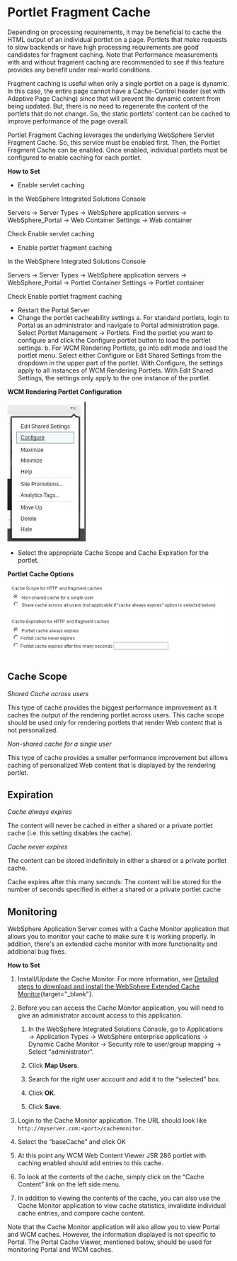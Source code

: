 # Portlet Fragment Cache

Depending on processing requirements, it may be beneficial to cache the HTML output of an individual portlet on a page. Portlets that make requests to slow backends or have high processing requirements are good candidates for fragment caching. Note that Performance measurements with and without fragment caching are recommended to see if this feature provides any benefit under real-world conditions.

Fragment caching is useful when only a single portlet on a page is dynamic. In this case, the entire page cannot have a Cache-Control header (set with Adaptive Page Caching) since that will prevent the dynamic content from being updated. But, there is no need to regenerate the content of the portlets that do not change. So, the static portlets’ content can be cached to improve performance of the page overall.

Portlet Fragment Caching leverages the underlying WebSphere Servlet Fragment Cache. So, this service must be enabled first. Then, the Portlet Fragment Cache can be enabled. Once enabled, individual portlets must be configured to enable caching for each portlet.

**How to Set**

- Enable servlet caching

In the WebSphere Integrated Solutions Console

Servers → Server Types → WebSphere application servers → WebSphere_Portal → Web Container Settings → Web container

Check Enable servlet caching

- Enable portlet fragment caching

In the WebSphere Integrated Solutions Console

Servers → Server Types → WebSphere application servers → WebSphere_Portal → Portlet Container Settings → Portlet container

Check Enable portlet fragment caching

- Restart the Portal Server
- Change the portlet cacheability settings
    a. For standard portlets, login to Portal as an administrator and navigate to Portal administration page. Select Portlet Management → Portlets. Find the portlet you want to configure and click the Configure portlet button to load the portlet settings.
    b. For WCM Rendering Portlets, go into edit mode and load the portlet menu. Select either Configure or Edit Shared Settings from the dropdown in the upper part of the portlet. With Configure, the settings apply to all instances of WCM Rendering Portlets. With Edit Shared Settings, the settings only apply to the one instance of the portlet.

**WCM Rendering Portlet Configuration**

![alt text](../../WCMRenderingPortletConfiguration.jpg)

- Select the appropriate Cache Scope and Cache Expiration for the portlet.

**Portlet Cache Options**

![alt text](../../PortalCacheOptions.jpg)

## Cache Scope

_Shared Cache across users_

This type of cache provides the biggest performance improvement as it caches the output of the rendering portlet across users. This cache scope should be used only for rendering portlets that render Web content that is not personalized.

_Non-shared cache for a single user_

This type of cache provides a smaller performance improvement but allows caching of personalized Web content that is displayed by the rendering portlet.

## Expiration

_Cache always expires_

The content will never be cached in either a shared or a private portlet cache (i.e. this setting disables the cache).

_Cache never expires_

The content can be stored indefinitely in either a shared or a private portlet cache.

Cache expires after this many seconds: The content will be stored for the number of seconds specified in either a shared or a private portlet cache

## Monitoring

WebSphere Application Server comes with a Cache Monitor application that allows you to monitor your cache to make sure it is working properly. In addition, there's an extended cache monitor with more functionality and additional bug fixes.

**How to Set**

1. Install/Update the Cache Monitor. For more information, see [Detailed steps to download and install the WebSphere Extended Cache Monitor](https://support.hcltechsw.com/csm?id=kb_article&sysparm_article=KB0075565){target="_blank"}.

2. Before you can access the Cache Monitor application, you will need to give an administrator account access to this application.

    1. In the WebSphere Integrated Solutions Console, go to Applications → Application Types → WebSphere enterprise applications → Dynamic Cache Monitor → Security role to user/group mapping → Select “administrator”.

    2. Click **Map Users**.

    3. Search for the right user account and add it to the “selected” box.

    4. Click **OK**.

    5. Click **Save**.

3. Login to the Cache Monitor application. The URL should look like `http://myserver.com:<port>/cachemonitor`.
4. Select the “baseCache” and click OK
5. At this point any WCM Web Content Viewer JSR 286 portlet with caching enabled should add entries to this cache.
6. To look at the contents of the cache, simply click on the “Cache Content” link on the left side menu.
7. In addition to viewing the contents of the cache, you can also use the Cache Monitor application to view cache statistics, invalidate individual cache entries, and compare cache content.

Note that the Cache Monitor application will also allow you to view Portal and WCM caches. However, the information displayed is not specific to Portal. The Portal Cache Viewer, mentioned below, should be used for monitoring Portal and WCM caches.